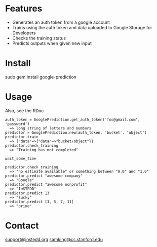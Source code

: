 # Features #

  * Generates an auth token from a google account
  * Trains using the auth token and data uploaded to Google Storage for Developers
  * Checks the training status
  * Predicts outputs when given new input

# Install #

sudo gem install google-prediction

# Usage #
Also, see the RDoc

```
auth_token = GooglePrediction.get_auth_token('foo@gmail.com', 'password')
  => long string of letters and numbers
predictor = GooglePrediction.new(auth_token, 'bucket', 'object')
predictor.train
  => {"data"=>{"data"=>"bucket/object"}}
predictor.check_training
  => "Training has not completed"

wait_some_time

predictor.check_training
  => "no estimate available" or something between "0.0" and "1.0"
predictor.predict "awesome company"
  => "Google"
predictor.predict "awesome nonprofit"
  => "InSTEDD"
predictor.predict 13
  => "lucky"
predictor.predict [3, 5, 7, 11]
  => "prime"
```

# Contact #
support@instedd.org
samking@cs.stanford.edu